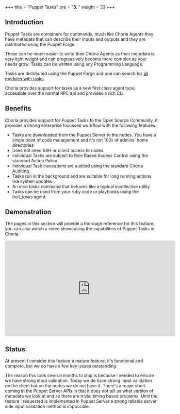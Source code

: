 +++
title = "Puppet Tasks"
pre = "<b>3. </b>"
weight = 30
+++

## Introduction

Puppet Tasks are containers for commands, much like Choria Agents they have metadata that can describe their inputs and outputs and they are distributed using the Puppet Forge.

These can be much easier to write than Choria Agents as their metadata is very light weight and can progressively become more complex as your needs grow.  Tasks can be written using any Programming Language.

Tasks are distributed using the Puppet Forge and one can search for [all modules with tasks](https://forge.puppet.com/modules?utf-8=%E2%9C%93&sort=rank&q=&endorsements=&with_tasks=yes).

Choria provides support for tasks as a new first class agent type, accessible over the normal RPC api and provides a rich CLI.

## Benefits

Choria provides support for Puppet Tasks to the Open Source Community, it provides a strong enterprise focussed workflow with the following features:

  * Tasks are downloaded from the Puppet Server to the nodes. You have a single point of code management and it's not 100s of admins' home directories
  * Does not need SSH or direct access to nodes
  * Individual Tasks are subject to Role Based Access Control using the standard Action Policy
  * Individual Task invocations are audited using the standard Choria Auditing
  * Tasks run in the background and are suitable for long running actions like system updates
  * An _mco tasks_ command that behaves like a typical mcollective utility
  * Tasks can be used from your ruby code or playbooks using the _bolt\_tasks_ agent

## Demonstration

The pages in this section will provide a thorough reference for this feature, you can also watch a video showcasing the capabilities of Puppet Tasks in Choria

<iframe width="560" height="315" src="https://www.youtube.com/embed/LLyjPjZW7TE" frameborder="0" allow="autoplay; encrypted-media" allowfullscreen></iframe>

## Status

At present I consider this feature a mature feature, it's functional and complete, but we do have a few key issues outstanding.

The reason this took several months to ship is because I needed to ensure we have strong input validation. Today we do have strong input validation on the client but on the
nodes we do not have it. There's a major short coming in the Puppet Server APIs in that it does not tell us what version of metadata we look at and so there are trivial
timing based problems. Until the feature I requested is implemented in Puppet Server a strong reliable server side input validation method is impossible.
